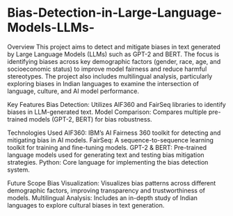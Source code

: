 # Bias-Detection-in-Large-Language-Models-LLMs-
Overview
This project aims to detect and mitigate biases in text generated by Large Language Models (LLMs) such as GPT-2 and BERT. The focus is identifying biases across key demographic factors (gender, race, age, and socioeconomic status) to improve model fairness and reduce harmful stereotypes. The project also includes multilingual analysis, particularly exploring biases in Indian languages to examine the intersection of language, culture, and AI model performance.

Key Features
Bias Detection: Utilizes AIF360 and FairSeq libraries to identify biases in LLM-generated text. Model Comparison: Compares multiple pre-trained models (GPT-2, BERT) for bias robustness.

Technologies Used
AIF360: IBM’s AI Fairness 360 toolkit for detecting and mitigating bias in AI models. FairSeq: A sequence-to-sequence learning toolkit for training and fine-tuning models. GPT-2 & BERT: Pre-trained language models used for generating text and testing bias mitigation strategies. Python: Core language for implementing the bias detection system.

Future Scope
Bias Visualization: Visualizes bias patterns across different demographic factors, improving transparency and trustworthiness of models. Multilingual Analysis: Includes an in-depth study of Indian languages to explore cultural biases in text generation.

